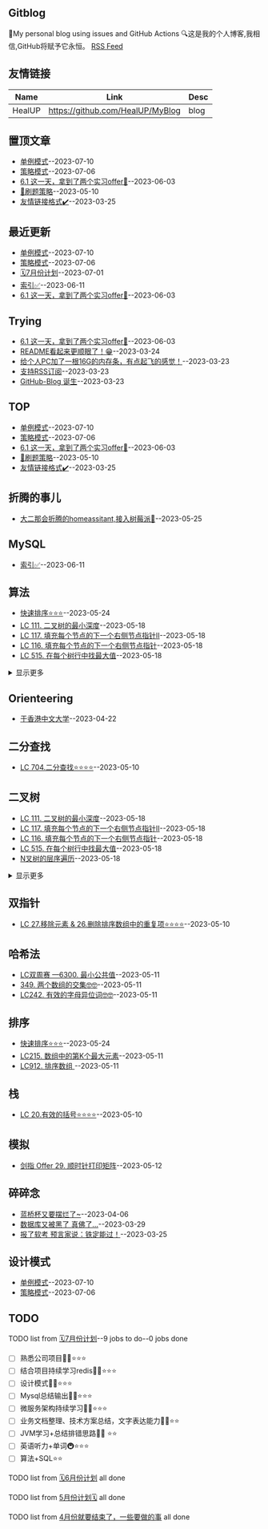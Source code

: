 ## Gitblog
🤳My personal blog using issues and GitHub Actions
🔍这是我的个人博客,我相信,GitHub将赋予它永恒。
[RSS Feed](https://raw.githubusercontent.com/HealUP/MyBlog/master/feed.xml)
## 友情链接
| Name | Link | Desc | 
 | ---- | ---- | ---- |
| HealUP | https://github.com/HealUP/MyBlog | blog |
## 置顶文章
- [单例模式](https://github.com/HealUP/MyBlog/issues/40)--2023-07-10
- [策略模式](https://github.com/HealUP/MyBlog/issues/39)--2023-07-06
- [6.1 这一天，拿到了两个实习offer🍾](https://github.com/HealUP/MyBlog/issues/36)--2023-06-03
- [📌刷题策略](https://github.com/HealUP/MyBlog/issues/13)--2023-05-10
- [友情链接格式✔️](https://github.com/HealUP/MyBlog/issues/7)--2023-03-25
## 最近更新
- [单例模式](https://github.com/HealUP/MyBlog/issues/40)--2023-07-10
- [策略模式](https://github.com/HealUP/MyBlog/issues/39)--2023-07-06
- [🗓️7月份计划](https://github.com/HealUP/MyBlog/issues/38)--2023-07-01
- [索引✅](https://github.com/HealUP/MyBlog/issues/37)--2023-06-11
- [6.1 这一天，拿到了两个实习offer🍾](https://github.com/HealUP/MyBlog/issues/36)--2023-06-03
## Trying
- [6.1 这一天，拿到了两个实习offer🍾](https://github.com/HealUP/MyBlog/issues/36)--2023-06-03
- [README看起来更顺眼了！😁](https://github.com/HealUP/MyBlog/issues/4)--2023-03-24
- [给个人PC加了一根16G的内存条，有点起飞的感觉！](https://github.com/HealUP/MyBlog/issues/3)--2023-03-23
- [支持RSS订阅](https://github.com/HealUP/MyBlog/issues/2)--2023-03-23
- [GitHub-Blog 诞生](https://github.com/HealUP/MyBlog/issues/1)--2023-03-23
## TOP
- [单例模式](https://github.com/HealUP/MyBlog/issues/40)--2023-07-10
- [策略模式](https://github.com/HealUP/MyBlog/issues/39)--2023-07-06
- [6.1 这一天，拿到了两个实习offer🍾](https://github.com/HealUP/MyBlog/issues/36)--2023-06-03
- [📌刷题策略](https://github.com/HealUP/MyBlog/issues/13)--2023-05-10
- [友情链接格式✔️](https://github.com/HealUP/MyBlog/issues/7)--2023-03-25
## 折腾的事儿
- [大二那会折腾的homeassitant,接入树莓派👣](https://github.com/HealUP/MyBlog/issues/34)--2023-05-25
## MySQL
- [索引✅](https://github.com/HealUP/MyBlog/issues/37)--2023-06-11
## 算法
- [快速排序⭐⭐⭐](https://github.com/HealUP/MyBlog/issues/33)--2023-05-24
- [LC 111. 二叉树的最小深度](https://github.com/HealUP/MyBlog/issues/32)--2023-05-18
- [LC 117. 填充每个节点的下一个右侧节点指针II](https://github.com/HealUP/MyBlog/issues/31)--2023-05-18
- [LC 116. 填充每个节点的下一个右侧节点指针](https://github.com/HealUP/MyBlog/issues/30)--2023-05-18
- [LC 515. 在每个树行中找最大值](https://github.com/HealUP/MyBlog/issues/29)--2023-05-18
<details><summary>显示更多</summary>

- [N叉树的层序遍历](https://github.com/HealUP/MyBlog/issues/28)--2023-05-18
- [LC 637. 二叉树的层平均值](https://github.com/HealUP/MyBlog/issues/27)--2023-05-18
- [LC107. 二叉树的层次遍历](https://github.com/HealUP/MyBlog/issues/26)--2023-05-18
- [LC 102.二叉树的层序遍历](https://github.com/HealUP/MyBlog/issues/25)--2023-05-18
- [剑指 Offer 29. 顺时针打印矩阵](https://github.com/HealUP/MyBlog/issues/24)--2023-05-12
- [LC 226.翻转二叉树 ⭐⭐⭐⭐](https://github.com/HealUP/MyBlog/issues/23)--2023-05-12
- [LC双周赛 —6300. 最小公共值](https://github.com/HealUP/MyBlog/issues/22)--2023-05-11
- [349. 两个数组的交集🤓🤓](https://github.com/HealUP/MyBlog/issues/21)--2023-05-11
- [时间复杂度❗](https://github.com/HealUP/MyBlog/issues/20)--2023-05-11
- [LC242. 有效的字母异位词🤓🤓](https://github.com/HealUP/MyBlog/issues/19)--2023-05-11
- [LC215. 数组中的第K个最大元素](https://github.com/HealUP/MyBlog/issues/18)--2023-05-11
- [LC912. 排序数组 ](https://github.com/HealUP/MyBlog/issues/17)--2023-05-11
- [LC 20.有效的括号⭐⭐⭐⭐](https://github.com/HealUP/MyBlog/issues/16)--2023-05-10
- [LC 704.二分查找⭐⭐⭐⭐](https://github.com/HealUP/MyBlog/issues/15)--2023-05-10
- [LC 27.移除元素 & 26.删除排序数组中的重复项⭐⭐⭐⭐](https://github.com/HealUP/MyBlog/issues/14)--2023-05-10
</details>

## Orienteering
- [于香港中文大学](https://github.com/HealUP/MyBlog/issues/12)--2023-04-22
## 二分查找
- [LC 704.二分查找⭐⭐⭐⭐](https://github.com/HealUP/MyBlog/issues/15)--2023-05-10
## 二叉树
- [LC 111. 二叉树的最小深度](https://github.com/HealUP/MyBlog/issues/32)--2023-05-18
- [LC 117. 填充每个节点的下一个右侧节点指针II](https://github.com/HealUP/MyBlog/issues/31)--2023-05-18
- [LC 116. 填充每个节点的下一个右侧节点指针](https://github.com/HealUP/MyBlog/issues/30)--2023-05-18
- [LC 515. 在每个树行中找最大值](https://github.com/HealUP/MyBlog/issues/29)--2023-05-18
- [N叉树的层序遍历](https://github.com/HealUP/MyBlog/issues/28)--2023-05-18
<details><summary>显示更多</summary>

- [LC 637. 二叉树的层平均值](https://github.com/HealUP/MyBlog/issues/27)--2023-05-18
- [LC107. 二叉树的层次遍历](https://github.com/HealUP/MyBlog/issues/26)--2023-05-18
- [LC 102.二叉树的层序遍历](https://github.com/HealUP/MyBlog/issues/25)--2023-05-18
- [LC 226.翻转二叉树 ⭐⭐⭐⭐](https://github.com/HealUP/MyBlog/issues/23)--2023-05-12
</details>

## 双指针
- [LC 27.移除元素 & 26.删除排序数组中的重复项⭐⭐⭐⭐](https://github.com/HealUP/MyBlog/issues/14)--2023-05-10
## 哈希法
- [LC双周赛 —6300. 最小公共值](https://github.com/HealUP/MyBlog/issues/22)--2023-05-11
- [349. 两个数组的交集🤓🤓](https://github.com/HealUP/MyBlog/issues/21)--2023-05-11
- [LC242. 有效的字母异位词🤓🤓](https://github.com/HealUP/MyBlog/issues/19)--2023-05-11
## 排序
- [快速排序⭐⭐⭐](https://github.com/HealUP/MyBlog/issues/33)--2023-05-24
- [LC215. 数组中的第K个最大元素](https://github.com/HealUP/MyBlog/issues/18)--2023-05-11
- [LC912. 排序数组 ](https://github.com/HealUP/MyBlog/issues/17)--2023-05-11
## 栈
- [LC 20.有效的括号⭐⭐⭐⭐](https://github.com/HealUP/MyBlog/issues/16)--2023-05-10
## 模拟
- [剑指 Offer 29. 顺时针打印矩阵](https://github.com/HealUP/MyBlog/issues/24)--2023-05-12
## 碎碎念
- [蓝桥杯又要摆烂了~](https://github.com/HealUP/MyBlog/issues/10)--2023-04-06
- [数据库又被黑了 真佛了...](https://github.com/HealUP/MyBlog/issues/9)--2023-03-29
- [报了软考 预言家说：铁定能过！](https://github.com/HealUP/MyBlog/issues/8)--2023-03-25
## 设计模式
- [单例模式](https://github.com/HealUP/MyBlog/issues/40)--2023-07-10
- [策略模式](https://github.com/HealUP/MyBlog/issues/39)--2023-07-06
## TODO
TODO list from [🗓️7月份计划](https://github.com/HealUP/MyBlog/issues/38)--9 jobs to do--0 jobs done
- [ ] 熟悉公司项目🧑‍💻⭐⭐⭐
- [ ] 结合项目持续学习redis🧑‍💻⭐⭐⭐
- [ ] 设计模式🧑‍💻⭐⭐⭐
- [ ] Mysql总结输出🧑‍💻⭐⭐⭐
- [ ] 微服务架构持续学习🧑‍💻⭐⭐⭐
- [ ] 业务文档整理、技术方案总结，文字表达能力🧑‍💻⭐⭐
- [ ] JVM学习+总结排错思路🧑‍💻 ⭐⭐
- [ ] 英语听力+单词🚇⭐⭐⭐
- [ ] 算法+SQL⭐⭐

TODO list from [🗓️6月份计划](https://github.com/HealUP/MyBlog/issues/35) all done

TODO list from [5月份计划🗓️](https://github.com/HealUP/MyBlog/issues/11) all done

TODO list from [4月份就要结束了，一些要做的事](https://github.com/HealUP/MyBlog/issues/6) all done

